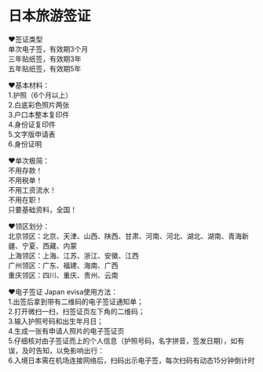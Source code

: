 # 日本旅游签证  
❤️签证类型  
单次电子签，有效期3个月  
三年贴纸签，有效期3年  
五年贴纸签，有效期5年  

❤️基本材料：  
1.护照（6个月以上）  
2.白底彩色照片两张  
3.户口本整本复印件  
4.身份证复印件  
5.文字版申请表  
6.身份证明  

❤️单次极简：  
不用存款！  
不用税单！  
不用工资流水！  
不用在职！  
只要基础资料，全国！  

❤️领区划分：  
北京领区：北京、天津、山西、陕西、甘肃、河南、河北、湖北、湖南、青海新疆、宁夏、西藏、内蒙  
上海领区：上海、江苏、浙江、安徽、江西  
广州领区：广东、福建、海南、广西  
重庆领区：四川、重庆、贵州、云南  

❤️电子签证 Japan evisa使用方法：  
1.出签后拿到带有二维码的电子签证通知单；  
2.打开微扫一扫，扫签证页左下角的二维码；  
3.输入护照号码和出生年月日；  
4.生成一张有申请人照片的电子签证页  
5.仔细核对由子签证而上的个人信息（护照号码，名字拼音，签发日期），如有误，及时告知，以免影响出行：  
6.入境日本需在机场连接网络后，扫码出示电子签，每次扫码有动态15分钟倒计时  
<!-- Last processed: 2025-07-22 03:44:30 -->
